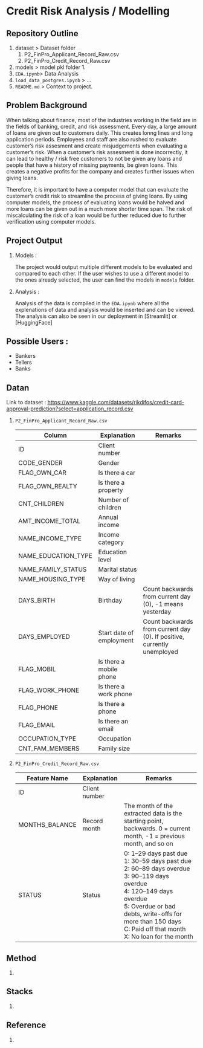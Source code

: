 # Credit Risk Analysis / Modelling

## Repository Outline

1. dataset > Dataset folder
    1. P2_FinPro_Applicant_Record_Raw.csv
    2. P2_FinPro_Credit_Record_Raw.csv
2. models > model pkl folder
    1. 
3. `EDA.ipynb`> Data Analysis
4. `load_data_postgres.ipynb` > ...
5. `README.md` > Context to project.

## Problem Background
When talking about finance, most of the industries working in the field are in the fields of banking, credit, and risk assessment. Every day, a large amount of loans are given out to customers daily. This creates lonng lines and long application periods. Employees and staff are also rushed to evaluate customer’s risk assesment and create misjudgements when evaluating a customer’s risk. When a customer’s risk assesment is done incorrectly, it can lead to healthy / risk free customers to not be given any loans and people that have a history of missing payments, be given loans. This creates a negative profits for the company and creates further issues when giving loans.

Therefore, it is important to have a computer model that can evaluate the customer’s credit risk to streamline the process of giving loans. By using computer models, the process of evaluating loans would be halved and more loans can be given out in a much more shorter time span. The risk of miscalculating the risk of a loan would be further reduced due to further verification using computer models.

## Project Output

1. Models :

    The project would output multiple different models to be evaluated and compared to each other. If the user wishes to use a different model to the ones already selected, the user can find the models in `models` folder.

2. Analysis :

    Analysis of the data is compiled in the `EDA.ipynb` where all the explenations of data and analysis would be inserted and can be viewed. The analysis can also be seen in our deployment in [Streamlit] or [HuggingFace]

## Possible Users : 
- Bankers
- Tellers
- Banks

## Datan

Link to dataset : https://www.kaggle.com/datasets/rikdifos/credit-card-approval-prediction?select=application_record.csv

1. `P2_FinPro_Applicant_Record_Raw.csv`

    | Column                 | Explanation                   | Remarks                                                                 |
    |------------------------|-------------------------------|-------------------------------------------------------------------------|
    | ID                     | Client number                 |                                                                         |
    | CODE_GENDER            | Gender                        |                                                                         |
    | FLAG_OWN_CAR           | Is there a car                |                                                                         |
    | FLAG_OWN_REALTY        | Is there a property           |                                                                         |
    | CNT_CHILDREN           | Number of children            |                                                                         |
    | AMT_INCOME_TOTAL       | Annual income                 |                                                                         |
    | NAME_INCOME_TYPE       | Income category               |                                                                         |
    | NAME_EDUCATION_TYPE    | Education level               |                                                                         |
    | NAME_FAMILY_STATUS     | Marital status                |                                                                         |
    | NAME_HOUSING_TYPE      | Way of living                 |                                                                         |
    | DAYS_BIRTH             | Birthday                      | Count backwards from current day (0), -1 means yesterday                |
    | DAYS_EMPLOYED          | Start date of employment      | Count backwards from current day (0). If positive, currently unemployed |
    | FLAG_MOBIL             | Is there a mobile phone       |                                                                         |
    | FLAG_WORK_PHONE        | Is there a work phone         |                                                                         |
    | FLAG_PHONE             | Is there a phone              |                                                                         |
    | FLAG_EMAIL             | Is there an email             |                                                                         |
    | OCCUPATION_TYPE        | Occupation                    |                                                                         |
    | CNT_FAM_MEMBERS        | Family size                   |                                                                         |

2. `P2_FinPro_Credit_Record_Raw.csv`

    | Feature Name     | Explanation     | Remarks                                                                                                                                       |
    |------------------|-----------------|-----------------------------------------------------------------------------------------------------------------------------------------------|
    | ID               | Client number   |                                                                                                                                               |
    | MONTHS_BALANCE   | Record month    | The month of the extracted data is the starting point, backwards. 0 = current month, -1 = previous month, and so on                          |
    | STATUS           | Status          | 0: 1–29 days past due<br>1: 30–59 days past due<br>2: 60–89 days overdue<br>3: 90–119 days overdue<br>4: 120–149 days overdue<br>5: Overdue or bad debts, write-offs for more than 150 days<br>C: Paid off that month<br>X: No loan for the month |

## Method
1. 

## Stacks
1. 

## Reference
1. 